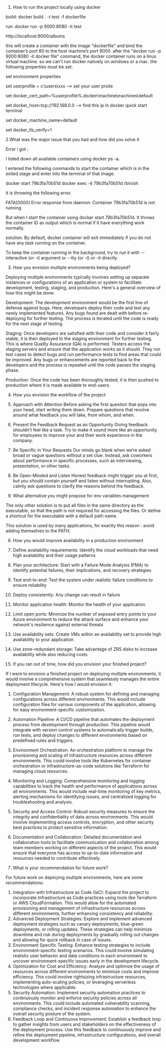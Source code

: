 1. How to run the project locally using docker

build:
docker build . -t test -f dockerfile

run:
docker run -p 9000:8080 -it test

http://localhost:9000/albums

this will create a container with the image "dockerfile" and bind the container’s port 80 to the host machine’s port 9000. after the "docker run -p 9000:8080 -it docker file" command, the docker container runs on a linux virtual machine. so we can't run docker natively on windows or a mac. the following properties must be set:

set environment properties

set userprofile = c:\users\xxx  --> set your user proile 

set docker_cert_path=%userprofile%\.docker\machine\machines\default

set docker_host=tcp://192.168.0.0 --> find this ip in docker quick start terminal

set docker_machine_name=default

set docker_tls_verify=1

2.What was the major issue that you
had and how did you solve it

Error i got :

I listed down all available containers using docker ps -a.

I entered the following commands to start the container which is in the exited stage and enter into the terminal of that image.

docker start 79b3fa70b51d
docker exec -it 79b3fa70b51d /bin/sh

It is throwing the following error.

FATA[0000] Error response from daemon: Container 79b3fa70b51d is not running

But when I start the container using docker start 79b3fa70b51d. It throws the container ID as output which is normal if it have everything work normally.

solution: By default, docker container will exit immediately if you do not have any task running on the container.

To keep the container running in the background, try to run it with --interactive (or -i) argument or --tty (or -t) or -it directly


3. How you envision multiple
environments being deployed?

Deploying multiple environments typically involves setting up separate instances or configurations of an application or system to facilitate development, testing, staging, and production. Here's a general overview of how this might be done:

Development: The development environment would be the first line of defense against bugs. Here, developers deploy their code and test any newly implemented features. Any bugs found are dealt with before re-deploying for further testing. The process is iterated until the code is ready for the next stage of testing.

Staging: Once developers are satisfied with their code and consider it fairly stable, it is then deployed to the staging environment for further testing. This is where Quality Assurance (QA) is performed. Testers access the staging servers and ensure that the application works as it should. They run test cases to detect bugs and run performance tests to find areas that could be improved. Any bugs or enhancements are reported back to the developers and the process is repeated until the code passes the staging phase.


Production: Once the code has been thoroughly tested, it is then pushed to production where it is made available to end-users.

4. How you envision the workflow of
the project

1. Approach with Attention
Before asking the first question that pops into your head, start writing them down. Prepare questions that revolve around what feedback you will take, from whom, and when.

2. Present the Feedback Request as an Opportunity
Giving feedback shouldn’t feel like a task. Try to make it sound more like an opportunity for employees to improve your and their work experience in the company.

3. Be Specific in Your Requests
Our minds go blank when we’re asked broad or vague questions without a set clue. Instead, ask coworkers about performance in specific processes, such as interviewing, presentation, or other tasks.

4. Be Open-Minded and Listen
Honest feedback might trigger you at first, but you should contain yourself and listen without interrupting. Also, calmly ask questions to clarify the reasons behind the feedback.


5. What alternative you might propose
for env variables management

The only other solution is to put all files in the same directory as the executable, so that the path is not required for accessing the files. Or define a shortcut for the executable with a default path name.

This solution is used by many applications, for exactly this reason : avoid adding themselves to the PATH.


6. How you would improve availability
in a production environment

1. Define availability requirements: Identify the cloud workloads that need high availability and their usage patterns
2. Plan your architecture: Start with a Failure Mode Analysis (FMA) to identify potential failures, their implications, and recovery strategies
3. Test end-to-end: Test the system under realistic failure conditions to ensure reliability
4. Deploy consistently: Any change can result in failure
5. Monitor application health: Monitor the health of your application
6. Limit open ports: Minimize the number of exposed entry points to your Azure environment to reduce the attack surface and enhance your network's resilience against external threats
7. Use availability sets: Create VMs within an availability set to provide high availability to your application
8. Use zone-redundant storage: Take advantage of ZRS disks to increase availability while also reducing costs 

7. If you ran out of time, how did you
envision your finished project?

If I were to envision a finished project on deploying multiple environments, it would involve a comprehensive system that seamlessly manages the entire deployment lifecycle. Here's how I would envision it:

1. Configuration Management: A robust system for defining and managing configurations across different environments. This would include configuration files for various components of the application, allowing for easy environment-specific customization.
2. Automation Pipeline: A CI/CD pipeline that automates the deployment process from development through production. This pipeline would integrate with version control systems to automatically trigger builds, run tests, and deploy changes to different environments based on predefined rules and triggers.
3. Environment Orchestration: An orchestration platform to manage the provisioning and scaling of infrastructure resources across different environments. This could involve tools like Kubernetes for container orchestration or infrastructure-as-code solutions like Terraform for managing cloud resources.
4. Monitoring and Logging: Comprehensive monitoring and logging capabilities to track the health and performance of applications across all environments. This would include real-time monitoring of key metrics, alerting mechanisms for identifying issues, and centralized logging for troubleshooting and analysis.
5. Security and Access Control: Robust security measures to ensure the integrity and confidentiality of data across environments. This would involve implementing access controls, encryption, and other security best practices to protect sensitive information.
6. Documentation and Collaboration: Detailed documentation and collaboration tools to facilitate communication and collaboration among team members working on different aspects of the project. This would ensure that everyone has access to up-to-date information and resources needed to contribute effectively.


8. What is your recommendation for
future work?

For future work on deploying multiple environments, here are some recommendations:

1. Integration with Infrastructure as Code (IaC): Expand the project to incorporate Infrastructure as Code practices using tools like Terraform or AWS CloudFormation. This would allow for the automated provisioning and management of infrastructure resources across different environments, further enhancing consistency and reliability.
2. Advanced Deployment Strategies: Explore and implement advanced deployment strategies such as canary deployments, blue-green deployments, or rolling updates. These strategies can help minimize downtime and risk during deployments by gradually rolling out changes and allowing for quick rollback in case of issues.
3. Environment Specific Testing: Enhance testing strategies to include environment-specific testing scenarios. This could involve simulating realistic user behavior and data conditions in each environment to uncover environment-specific issues early in the development lifecycle.
4. Optimization for Cost and Efficiency: Analyze and optimize the usage of resources across different environments to minimize costs and improve efficiency. This could involve rightsizing infrastructure resources, implementing auto-scaling policies, or leveraging serverless technologies where applicable.
5. Security Automation: Implement security automation practices to continuously monitor and enforce security policies across all environments. This could include automated vulnerability scanning, compliance checks, and incident response automation to enhance the overall security posture of the system.
6. Feedback Loop and Continuous Improvement: Establish a feedback loop to gather insights from users and stakeholders on the effectiveness of the deployment process. Use this feedback to continuously improve and refine the deployment pipeline, infrastructure configurations, and overall development workflow.










